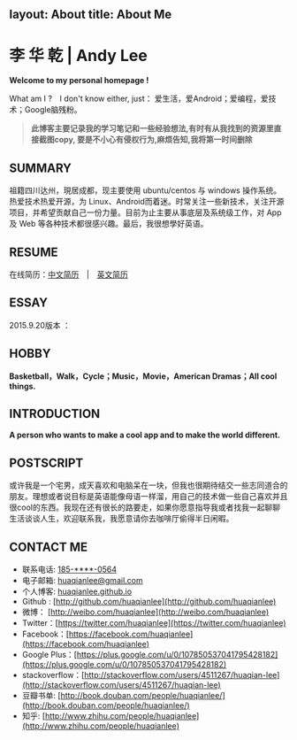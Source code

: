 layout: About
title: About Me
---
李 华 乾 | Andy Lee　
=============

**Welcome to my personal homepage !**

What am I ?　I don't know either, just： 爱生活，爱Android；爱编程，爱技术；Google脑残粉。

>**此博客主要记录我的学习笔记和一些经验想法,有时有从我找到的资源里直接截图copy, 要是不小心有侵权行为,麻烦告知,我将第一时间删除**

SUMMARY
-------

祖籍四川达州，現居成都，现主要使用 ubuntu/centos 与 windows 操作系统。热爱技术热爱开源，为 Linux、Android而着迷。时常关注一些新技术，关注开源项目，并希望贡献自己一份力量。目前为止主要从事底层及系统级工作，对 App 及 Web 等各种技术都很感兴趣。最后，我很想學好英语。


RESUME
------------------
在线简历：[中文简历](../resume_cn.html)　|　[英文简历](../resume_en.html)


ESSAY
------
2015.9.20版本 ：



HOBBY
-------
**Basketball，Walk，Cycle；Music，Movie，American Dramas；All cool things.**

INTRODUCTION
------------------

**A person who wants to make a cool app and to make the world different.**

POSTSCRIPT
------------------
或许我是一个宅男，成天喜欢和电脑呆在一块，但我也很期待结交一些志同道合的朋友。理想或者说目标是英语能像母语一样溜，用自己的技术做一些自己喜欢并且很cool的东西。我现在还有很长的路要走，如果你愿意指导我或者找我一起聊聊生活谈谈人生，欢迎联系我，我愿意请你去咖啡厅偷得半日闲暇。

CONTACT ME
------------------
- 联系电话: [185-\*\*\*\*-0564](tel://180-\*\*\*\*-0564)
- 电子邮箱: <huaqianlee@gmail.com>
- 个人博客: [huaqianlee.github.io](http://huaqianlee.github.io)
- Github : [http://github.com/huaqianlee](http://github.com/huaqianlee)
- 微博： [http://weibo.com/huaqianlee](http://weibo.com/huaqianlee)
- Twitter：[https://twitter.com/huaqianlee](https://twitter.com/huaqianlee)
- Facebook：[https://facebook.com/huaqianlee](https://facebook.com/huaqianlee)
- Google Plus：[https://plus.google.com/u/0/107850537041795428182](https://plus.google.com/u/0/107850537041795428182)
- stackoverflow：[http://stackoverflow.com/users/4511267/huaqian-lee](http://stackoverflow.com/users/4511267/huaqian-lee)
- 豆瓣书单: [http://book.douban.com/people/huaqianlee/](http://book.douban.com/people/huaqianlee/)
- 知乎:  [http://www.zhihu.com/people/huaqianlee](http://www.zhihu.com/people/huaqianlee) 
